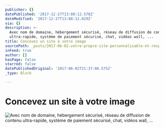 ```yaml
---
publisher: {}
datePublished: '2017-12-27T13:08:12.570Z'
dateModified: '2017-12-27T13:08:12.029Z'
via: {}
description: >-
  Avec nom de domaine, hébergement sécurisé, réseau de diffusion de contenu
  ultra-rapide, système de paiement sécurisé, chat, vidéos wall, ...
title: Concevez un site à votre image
sourcePath: _posts/2017-06-02-votre-propre-site-personnalisable-et-responsive.md
inFeed: true
author: []
hasPage: false
starred: false
datePublishedOriginal: '2017-06-02T21:37:06.575Z'
_type: Blurb

---
```

# **Concevez un site à votre image**
![Avec nom de domaine, hébergement sécurisé, réseau de diffusion de contenu ultra-rapide, système de paiement sécurisé, chat, vidéos wall, ...](https://the-grid-user-content.s3-us-west-2.amazonaws.com/42e7ab12-1354-4ec5-ba9d-a750230fd8fe.gif)